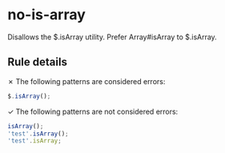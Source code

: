 # no-is-array

Disallows the $.isArray utility. Prefer Array#isArray to $.isArray.

## Rule details

✗ The following patterns are considered errors:
```js
$.isArray();
```

✓ The following patterns are not considered errors:
```js
isArray();
'test'.isArray();
'test'.isArray;
```
